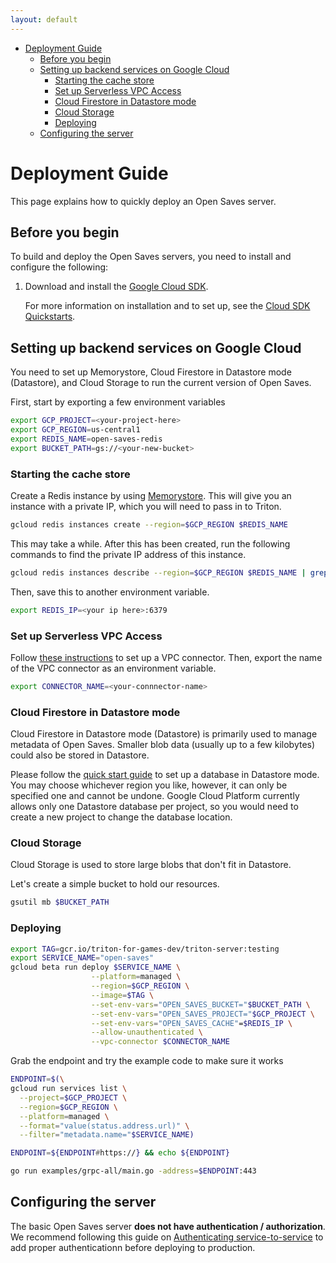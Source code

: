```yaml
---
layout: default
---
```

<!-- TOC depthFrom:2 depthTo:6 orderedList:false updateOnSave:true withLinks:true -->

- [Deployment Guide](#deployment-guide)
  - [Before you begin](#before-you-begin)
  - [Setting up backend services on Google Cloud](#setting-up-backend-services-on-google-cloud)
    - [Starting the cache store](#starting-the-cache-store)
    - [Set up Serverless VPC Access](#set-up-serverless-vpc-access)
    - [Cloud Firestore in Datastore mode](#cloud-firestore-in-datastore-mode)
    - [Cloud Storage](#cloud-storage)
    - [Deploying](#deploying)
  - [Configuring the server](#configuring-the-server)

<!-- /TOC -->

# Deployment Guide

This page explains how to quickly deploy an Open Saves server.

## Before you begin

To build and deploy the Open Saves servers, you need to
install and configure the following:

1. Download and install the [Google Cloud SDK](https://cloud.google.com/sdk/install).

    For more information on installation and to set up, see the
    [Cloud SDK Quickstarts](https://cloud.google.com/sdk/docs/quickstarts).

## Setting up backend services on Google Cloud

You need to set up Memorystore, Cloud Firestore in Datastore mode (Datastore), and
Cloud Storage to run the current version of Open Saves.

First, start by exporting a few environment variables

```bash
export GCP_PROJECT=<your-project-here>
export GCP_REGION=us-central1
export REDIS_NAME=open-saves-redis
export BUCKET_PATH=gs://<your-new-bucket>
```

### Starting the cache store

Create a Redis instance by using [Memorystore](https://cloud.google.com/memorystore). This
will give you an instance with a private IP, which you will need to pass in to Triton.

```bash
gcloud redis instances create --region=$GCP_REGION $REDIS_NAME
```

This may take a while. After this has been created, run the following commands to find
the private IP address of this instance.

```bash
gcloud redis instances describe --region=$GCP_REGION $REDIS_NAME | grep "host:"
```

Then, save this to another environment variable.

```bash
export REDIS_IP=<your ip here>:6379
```

### Set up Serverless VPC Access

Follow [these instructions](https://cloud.google.com/memorystore/docs/redis/connect-redis-instance-cloud-run) to set up a VPC connector. Then, export the name of the VPC connector as an environment variable.

```bash
export CONNECTOR_NAME=<your-connnector-name>
```

### Cloud Firestore in Datastore mode

Cloud Firestore in Datastore mode (Datastore) is primarily used to manage
metadata of Open Saves. Smaller blob data (usually up to a few kilobytes) could
also be stored in Datastore.

Please follow the [quick start guide](https://cloud.google.com/datastore/docs/quickstart)
to set up a database in Datastore mode. You may choose whichever region you
like, however, it can only be specified one and cannot be undone. Google Cloud
Platform currently allows only one Datastore database per project, so you
would need to create a new project to change the database location.

### Cloud Storage

Cloud Storage is used to store large blobs that don't fit in Datastore.

Let's create a simple bucket to hold our resources.

```bash
gsutil mb $BUCKET_PATH
```

### Deploying

```bash
export TAG=gcr.io/triton-for-games-dev/triton-server:testing
export SERVICE_NAME="open-saves"
gcloud beta run deploy $SERVICE_NAME \
                  --platform=managed \
                  --region=$GCP_REGION \
                  --image=$TAG \
                  --set-env-vars="OPEN_SAVES_BUCKET="$BUCKET_PATH \
                  --set-env-vars="OPEN_SAVES_PROJECT="$GCP_PROJECT \
                  --set-env-vars="OPEN_SAVES_CACHE"=$REDIS_IP \
                  --allow-unauthenticated \
                  --vpc-connector $CONNECTOR_NAME
```

Grab the endpoint and try the example code to make sure it works

```bash
ENDPOINT=$(\
gcloud run services list \
  --project=$GCP_PROJECT \
  --region=$GCP_REGION \
  --platform=managed \
  --format="value(status.address.url)" \
  --filter="metadata.name="$SERVICE_NAME)

ENDPOINT=${ENDPOINT#https://} && echo ${ENDPOINT}

go run examples/grpc-all/main.go -address=$ENDPOINT:443
```


## Configuring the server

The basic Open Saves server **does not have authentication / authorization**. We recommend following this guide on [Authenticating service-to-service](https://cloud.google.com/run/docs/authenticating/service-to-service) to add proper authenticationn before deploying to production.
